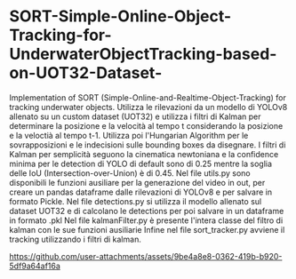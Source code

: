 # SORT-Simple-Online-Object-Tracking-for-UnderwaterObjectTracking-based-on-UOT32-Dataset-
Implementation of SORT (Simple-Online-and-Realtime-Object-Tracking) for tracking underwater objects. Utilizza le rilevazioni da un modello di YOLOv8 allenato su un custom dataset (UOT32) e utilizza i filtri di Kalman per determinare la posizione e la velocità al tempo t considerando la posizione e la veloctià al tempo t-1. Utilizza poi l'Hungarian Algorithm per le sovrapposizioni e le indecisioni sulle bounding boxes da disegnare. I filtri di Kalman per semplicità seguono la cinematica newtoniana e la confidence minima per le detection di YOLO di default sono di 0.25 mentre la soglia delle IoU (Intersection-over-Union) è di 0.45.
Nel file utils.py sono disponibili le funzioni ausiliare per la generazione del video in out, per creare un pandas dataframe dalle rilevazioni di YOLOv8 e per salvare in formato Pickle.
Nel file detections.py si utilizza il modello allenato sul dataset UOT32 e di calcolano le detections per poi salvare in un dataframe in formato .pkl
Nel file kalmanFilter.py è presente l'intera classe del filtro di kalman con le sue funzioni ausiliarie
Infine nel file sort_tracker.py avviene il tracking utilizzando i filtri di kalman.



https://github.com/user-attachments/assets/9be4a8e8-0362-419b-b920-5df9a64af16a

